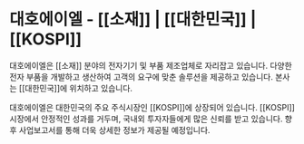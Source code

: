 # 대호에이엘 - [[소재]] | [[대한민국]] | [[KOSPI]]

대호에이엘은 [[소재]] 분야의 전자기기 및 부품 제조업체로 자리잡고 있습니다. 다양한 전자 부품을 개발하고 생산하여 고객의 요구에 맞춘 솔루션을 제공하고 있습니다. 본사는 [[대한민국]]에 위치하고 있습니다.

대호에이엘은 대한민국의 주요 주식시장인 [[KOSPI]]에 상장되어 있습니다. [[KOSPI]] 시장에서 안정적인 성과를 거두며, 국내외 투자자들에게 많은 신뢰를 받고 있습니다. 향후 사업보고서를 통해 더욱 상세한 정보가 제공될 예정입니다.
